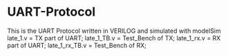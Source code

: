 # UART-Protocol
This is the UART Protocol written in VERILOG and simulated with modelSim
late_1.v           = TX part of UART;
late_1_TB.v        = Test_Bench of TX;
late_1_rx.v        = RX part of UART;
late_1_rx_TB.v     = Test_Bench of RX;
